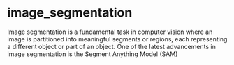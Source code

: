 # image_segmentation
Image segmentation is a fundamental task in computer vision where an image is partitioned into meaningful segments or regions, each representing a different object or part of an object. One of the latest advancements in image segmentation is the Segment Anything Model (SAM)
